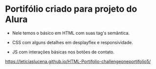 <h1>Portifólio criado para projeto do Alura</h1>

* Nele temos o básico em HTML com suas tag's semântica. 

* CSS com alguns detalhes em desplayflex e responsividade.

* JS com interações básicas nos botões de contato. <br>

<https://leticiaslucena.github.io/HTML-Portifolio-challengeoneportifolio5/>
